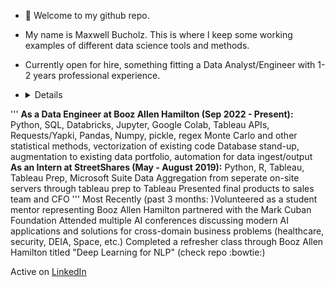 - 👋 Welcome to my github repo.

- My name is Maxwell Bucholz. This is where I keep some working examples of different data science tools and methods.

- Currently open for hire, something fitting a Data Analyst/Engineer with 1-2 years professional experience.
- <details>1-2 years professional experience + BachelorsLooking for a Hybrid position, great with Python
'''
**As a Data Engineer at Booz Allen Hamilton (Sep 2022 - Present):**
  Python, SQL, Databricks, Jupyter, Google Colab, Tableau
  APIs, Requests/Yapki, Pandas, Numpy, pickle, regex
  Monte Carlo and other statistical methods, vectorization of existing code
  Database stand-up, augmentation to existing data portfolio, automation for data ingest/output
**As an Intern at StreetShares (May - August 2019):**
  Python, R, Tableau, Tableau Prep, Microsoft Suite
  Data Aggregation from seperate on-site servers through tableau prep to Tableau
  Presented final products to sales team and CFO
''' 
 Most Recently (past 3 months: )Volunteered as a student mentor representing Booz Allen Hamilton partnered with the Mark Cuban Foundation
 Attended multiple AI conferences discussing modern AI applications and solutions for cross-domain business problems (healthcare, security, DEIA, Space, etc.)
 Completed a refresher class through Booz Allen Hamilton titled "Deep Learning for NLP" (check repo :bowtie:)
 </details>



Active on [LinkedIn](https://www.linkedin.com/in/maxwell-bucholz-18b67318a/)

<!---
maxwellabgit/maxwellabgit is a ✨ special ✨ repository because its `README.md` (this file) appears on your GitHub profile.
You can click the Preview link to take a look at your changes.
--->
